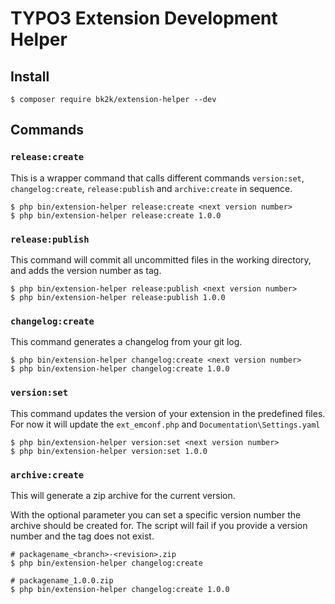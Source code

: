 # TYPO3 Extension Development Helper

## Install

```
$ composer require bk2k/extension-helper --dev
```

## Commands

### `release:create`

This is a wrapper command that calls different commands `version:set`,
`changelog:create`, `release:publish` and `archive:create` in sequence.

```
$ php bin/extension-helper release:create <next version number>
$ php bin/extension-helper release:create 1.0.0
```

### `release:publish`

This command will commit all uncommitted files in the working directory,
and adds the version number as tag.

```
$ php bin/extension-helper release:publish <next version number>
$ php bin/extension-helper release:publish 1.0.0
```

### `changelog:create`

This command generates a changelog from your git log.

```
$ php bin/extension-helper changelog:create <next version number>
$ php bin/extension-helper changelog:create 1.0.0
```

### `version:set`

This command updates the version of your extension in the predefined files.
For now it will update the `ext_emconf.php` and `Documentation\Settings.yaml`

```
$ php bin/extension-helper version:set <next version number>
$ php bin/extension-helper version:set 1.0.0
```

### `archive:create`

This will generate a zip archive for the current version.

With the optional parameter you can set a specific version number the archive
should be created for. The script will fail if you provide a version number
and the tag does not exist.

```
# packagename_<branch>-<revision>.zip
$ php bin/extension-helper changelog:create

# packagename_1.0.0.zip
$ php bin/extension-helper changelog:create 1.0.0
```
